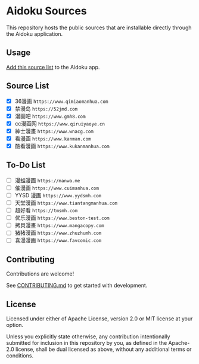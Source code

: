 # Aidoku Sources
This repository hosts the public sources that are installable directly through the Aidoku application.

## Usage
[Add this source list](https://aidoku.app/add-source-list/?url=https://raw.githubusercontent.com/WhisperKit/zh-sources/gh-pages/) to the Aidoku app.

## Source List

- [x] 36漫画 `https://www.qimiaomanhua.com`
- [x] 禁漫岛 `https://52jmd.com`
- [x] 漫画吧 `https://www.gmh8.com`
- [x] cc漫画网 `https://www.qiruiyaoye.cn`
- [x] 紳士漫畫 `https://www.wnacg.com`
- [x] 看漫画 `https://www.kanman.com`
- [x] 酷看漫画 `https://www.kukanmanhua.com`

## To-Do List

- [ ] 漫蛙漫画 `https://manwa.me`
- [ ] 催漫画 `https://www.cuimanhua.com`
- [ ] YYSD 漫画 `https://www.yydsmh.com`
- [ ] 天堂漫画 `https://www.tiantangmanhua.com`
- [ ] 超好看 `https://tmsmh.com`
- [ ] 优乐漫画 `https://www.beston-test.com`
- [ ] 拷貝漫畫 `https://www.mangacopy.com`
- [ ] 猪猪漫画 `https://www.zhuzhumh.com`
- [ ] 喜漫漫画 `https://www.favcomic.com`

## Contributing
Contributions are welcome!

See [CONTRIBUTING.md](./.github/CONTRIBUTING.md) to get started with development.

## License
Licensed under either of Apache License, version 2.0 or MIT license at your option.

Unless you explicitly state otherwise, any contribution intentionally submitted for inclusion in this repository by you, as defined in the Apache-2.0 license, shall be dual licensed as above, without any additional terms or conditions.
